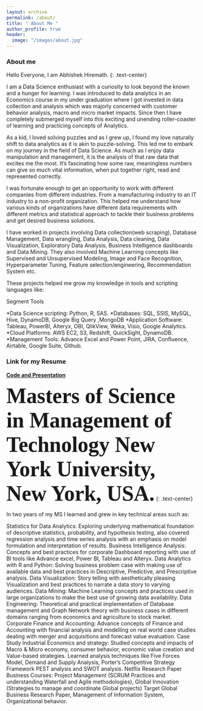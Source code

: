 ```yaml
---
layout: archive
permalink: /about/
title: " About Me "
author_profile: true
header:
  image: "/images/about.jpg"
---
```

### About me
Hello Everyone, I am Abhishek Hiremath.
{: .text-center}

I am a Data Science enthusiast with a curiosity to look beyond the known and a hunger for learning. I was introduced to data analytics in an Economics course in my under graduation where I got invested in data collection and analysis which was majorly concerned with customer behavior analysis, macro and micro market impacts. Since then I have completely submerged myself into this exciting and unending roller-coaster of learning and practicing concepts of Analytics.

As a kid, I loved solving puzzles and as I grew up, I found my love naturally shift to data analytics as it is akin to puzzle-solving. This led me to embark on my journey in the field of Data Science. As much as I enjoy data manipulation and management, it is the analysis of that raw data that excites me the most. It’s fascinating how some raw, meaningless numbers can give so much vital information, when put together right, read and represented correctly.

I was fortunate enough to get an opportunity to work with different companies from different industries. From a manufacturing industry to an IT industry to a non-profit organization. This helped me understand how various kinds of organizations have different data requirements with different metrics and statistical approach to tackle their business problems and get desired business solutions.

I have worked in projects involving Data collection(web scraping), Database Management, Data wrangling, Data Analysis, Data cleaning, Data Visualization, Exploratory Data Analysis, Business Intelligence dashboards and Data Mining. They also involved Machine Learning concepts like Supervised and Unsupervised Modeling, Image and Face Recognition, Hyperparameter Tuning, Feature selection/engineering, Recommendation System etc.

These projects helped me grow my knowledge in tools and scripting languages like:

Segment	Tools

*Data Science scripting:	Python, R, SAS.
*Databases:	SQL, SSIS, MySQL, Hive, DynamoDB, Google Big Query ,MongoDB
*Application Software:	Tableau, PowerBI, Alteryx, OBI, QlikView, Weka, Visio, Google Analytics.
*Cloud Platforms:	AWS EC2, S3, Redshift, QuickSight, DynamoDB.
*Management Tools:	Advance Excel and Power Point, JIRA, Confluence, Airtable, Google Suite, Github.

### **Link for my Resume**

[**Code and Presentation**](https://github.com/Abhishek6055/resume.git)

<span style="font-family:Papyrus; font-size:4em;">**Masters of Science in Management of Technology
New York University, New York, USA.**</span>
{: .text-center}

In two years of my MS I learned and grew in key technical areas such as:

Statistics for Data Analytics: Exploring underlying mathematical foundation of descriptive statistics, probability, and hypothesis testing, also covered regression analysis and time series analysis with an emphasis on model formulation and interpretation of results.
Business Intelligence Analysis: Concepts and best practices for corporate Dashboard reporting with use of BI tools like Advance excel, Power BI, Tableau and Alteryx.
Data Analytics with R and Python: Solving business problem case with making use of available data and best practices in Descriptive, Predictive, and Prescriptive analysis.
Data Visualization: Story telling with aesthetically pleasing Visualization and best practices to narrate a data story to varying audiences.
Data Mining: Machine Learning concepts and practices used in large organizations to make the best use of growing data availability.
Data Engineering: Theoretical and practical implementation of Database management and Graph Network theory with business cases in different domains ranging from economics and agriculture to stock market.
Corporate Finance and Accounting: Advance concepts of Finance and Accounting with financial analysis and modelling on real world case studies dealing with merger and acquisitions and forecast value evaluation. Case Study
Industrial Economics and strategy: Studied concepts and impacts of Macro & Micro economy, consumer behavior, economic value creation and Value-based strategies. Learned analysis techniques like Five Forces Model, Demand and Supply Analysis, Porter’s Competitive Strategy Framework PEST analysis and SWOT analysis. Netflix Research Paper
Business Courses: Project Management (SCRUM Practices and understanding Waterfall and Agile methodologies), Global Innovation (Strategies to manage and coordinate Global projects) Target Global Business Research Paper, Management of Information System, Organizational behavior.
